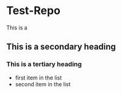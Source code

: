 Test-Repo
=========

This is a 
## This is a secondary heading
### This is a tertiary heading

* first item in the list
* second item in the list
